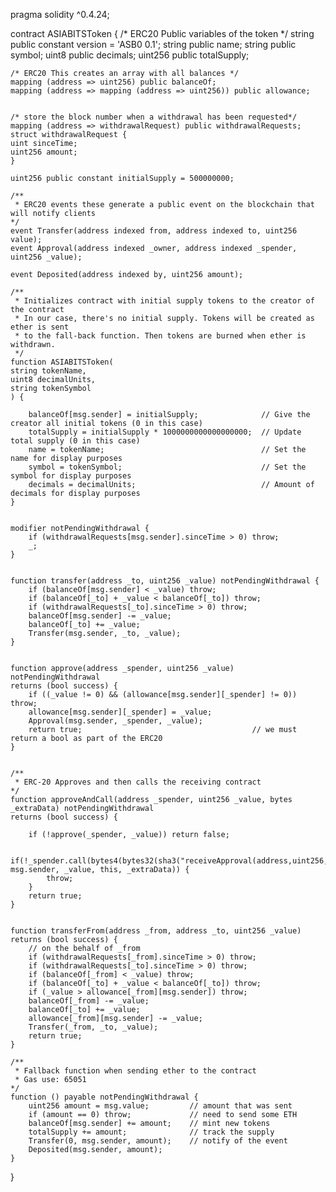 pragma solidity ^0.4.24;

contract ASIABITSToken {
    /* ERC20 Public variables of the token */
    string public constant version = 'ASB0 0.1';
    string public name;
    string public symbol;
    uint8 public decimals;
    uint256 public totalSupply;

    /* ERC20 This creates an array with all balances */
    mapping (address => uint256) public balanceOf;
    mapping (address => mapping (address => uint256)) public allowance;


    /* store the block number when a withdrawal has been requested*/
    mapping (address => withdrawalRequest) public withdrawalRequests;
    struct withdrawalRequest {
    uint sinceTime;
    uint256 amount;
    }

    uint256 public constant initialSupply = 500000000;

    /**
     * ERC20 events these generate a public event on the blockchain that will notify clients
    */
    event Transfer(address indexed from, address indexed to, uint256 value);
    event Approval(address indexed _owner, address indexed _spender, uint256 _value);

    event Deposited(address indexed by, uint256 amount);

    /**
     * Initializes contract with initial supply tokens to the creator of the contract
     * In our case, there's no initial supply. Tokens will be created as ether is sent
     * to the fall-back function. Then tokens are burned when ether is withdrawn.
     */
    function ASIABITSToken(
    string tokenName,
    uint8 decimalUnits,
    string tokenSymbol
    ) {

        balanceOf[msg.sender] = initialSupply;              // Give the creator all initial tokens (0 in this case)
        totalSupply = initialSupply * 1000000000000000000;  // Update total supply (0 in this case)
        name = tokenName;                                   // Set the name for display purposes
        symbol = tokenSymbol;                               // Set the symbol for display purposes
        decimals = decimalUnits;                            // Amount of decimals for display purposes
    }

  
    modifier notPendingWithdrawal {
        if (withdrawalRequests[msg.sender].sinceTime > 0) throw;
        _;
    }


    function transfer(address _to, uint256 _value) notPendingWithdrawal {
        if (balanceOf[msg.sender] < _value) throw;           
        if (balanceOf[_to] + _value < balanceOf[_to]) throw; 
        if (withdrawalRequests[_to].sinceTime > 0) throw;   
        balanceOf[msg.sender] -= _value;                     
        balanceOf[_to] += _value;                          
        Transfer(msg.sender, _to, _value);               
    }

 
    function approve(address _spender, uint256 _value) notPendingWithdrawal
    returns (bool success) {
        if ((_value != 0) && (allowance[msg.sender][_spender] != 0)) throw;
        allowance[msg.sender][_spender] = _value;
        Approval(msg.sender, _spender, _value);
        return true;                                      // we must return a bool as part of the ERC20
    }


    /**
     * ERC-20 Approves and then calls the receiving contract
    */
    function approveAndCall(address _spender, uint256 _value, bytes _extraData) notPendingWithdrawal
    returns (bool success) {

        if (!approve(_spender, _value)) return false;

        if(!_spender.call(bytes4(bytes32(sha3("receiveApproval(address,uint256,address,bytes)"))), msg.sender, _value, this, _extraData)) {
            throw;
        }
        return true;
    }

  
    function transferFrom(address _from, address _to, uint256 _value)
    returns (bool success) {
        // on the behalf of _from
        if (withdrawalRequests[_from].sinceTime > 0) throw;   
        if (withdrawalRequests[_to].sinceTime > 0) throw;     
        if (balanceOf[_from] < _value) throw;                 
        if (balanceOf[_to] + _value < balanceOf[_to]) throw; 
        if (_value > allowance[_from][msg.sender]) throw;     
        balanceOf[_from] -= _value;                           
        balanceOf[_to] += _value;                            
        allowance[_from][msg.sender] -= _value;
        Transfer(_from, _to, _value);
        return true;
    }

    /**
     * Fallback function when sending ether to the contract
     * Gas use: 65051
    */
    function () payable notPendingWithdrawal {
        uint256 amount = msg.value;         // amount that was sent
        if (amount == 0) throw;             // need to send some ETH
        balanceOf[msg.sender] += amount;    // mint new tokens
        totalSupply += amount;              // track the supply
        Transfer(0, msg.sender, amount);    // notify of the event
        Deposited(msg.sender, amount);
    }
}
